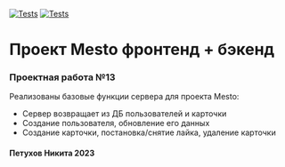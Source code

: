 [![Tests](../../actions/workflows/tests-13-sprint.yml/badge.svg)](../../actions/workflows/tests-13-sprint.yml) [![Tests](../../actions/workflows/tests-14-sprint.yml/badge.svg)](../../actions/workflows/tests-14-sprint.yml)
# Проект Mesto фронтенд + бэкенд

### Проектная работа №13
Реализованы базовые функции сервера для проекта Mesto:
- Сервер возвращает из ДБ пользователей и карточки
- Создание пользователя, обновление его данных
- Создание карточки, постановка/снятие лайка, удаление карточки

#### Петухов Никита 2023
